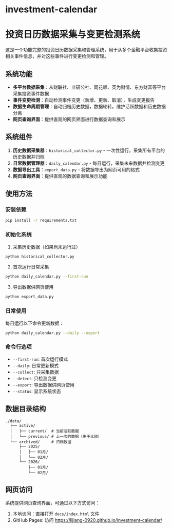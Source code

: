 # investment-calendar
# 投资日历数据采集与变更检测系统

这是一个功能完整的投资日历数据采集和管理系统，用于从多个金融平台收集投资相关事件信息，并对这些事件进行变更检测和管理。

## 系统功能

- **多平台数据采集**：从财联社、韭研公社、同花顺、英为财情、东方财富等平台采集投资事件数据
- **事件变更检测**：自动检测事件变更（新增、更新、取消），生成变更报告
- **数据生命周期管理**：自动归档历史数据，数据轮转，维护活跃数据和历史数据分离
- **网页查询界面**：提供直观的网页界面进行数据查询和展示

## 系统组件

1. **历史数据采集器**：`historical_collector.py` - 一次性运行，采集所有平台的历史数据并归档
2. **日常数据管理器**：`daily_calendar.py` - 每日运行，采集未来数据并检测变更
3. **数据导出工具**：`export_data.py` - 将数据导出为网页可用的格式
4. **网页查询界面**：提供直观的数据查询和展示功能

## 使用方法

### 安装依赖

```bash
pip install -r requirements.txt
```

### 初始化系统

1. 采集历史数据（如果尚未运行过）

```bash
python historical_collector.py
```

2. 首次运行日常采集

```bash
python daily_calendar.py --first-run
```

3. 导出数据供网页使用

```bash
python export_data.py
```

### 日常使用

每日运行以下命令更新数据：

```bash
python daily_calendar.py --daily --export
```

### 命令行选项

- `--first-run`: 首次运行模式
- `--daily`: 日常更新模式
- `--collect`: 只采集数据
- `--detect`: 只检测变更
- `--export`: 导出数据供网页使用
- `--status`: 显示系统状态

## 数据目录结构

```
./data/
  ├── active/
  │   ├── current/  # 当前活跃数据
  │   └── previous/ # 上一次的数据（用于比较）
  └── archived/     # 归档数据
      ├── 2025/
      │   ├── 01月/
      │   └── 02月/
      └── 2026/
          ├── 01月/
          └── 02月/
```

## 网页访问

系统提供网页查询界面，可通过以下方式访问：

1. 本地访问：直接打开 `docs/index.html` 文件
2. GitHub Pages: 访问 https://lijiang-0920.github.io/investment-calendar/
